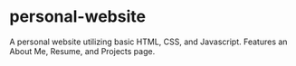 # personal-website
A personal website utilizing basic HTML, CSS, and Javascript. Features an About Me, Resume, and Projects page.
